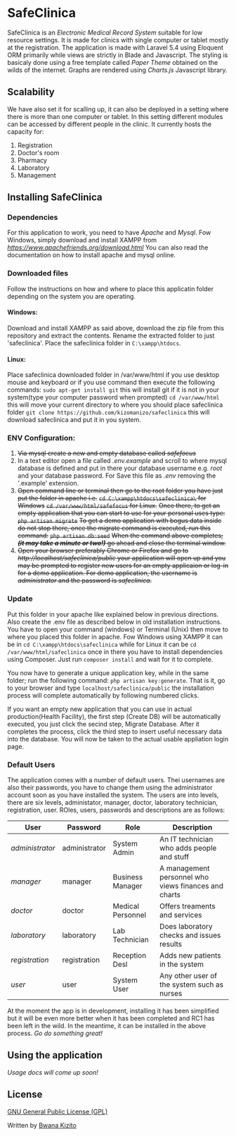 # SafeClinica #
SafeClinica is an *Electronic Medical Record System* suitable for low resource settings.
It is made for clinics with single computer or tablet mostly at the registration. The application is made with Laravel 5.4 using Eloquent ORM primarily while views are strictly in Blade and Javascript. The styling is basicaly done using a free template called *Paper Theme* obtained on the wilds of the internet. Graphs are rendered using *Charts.js* Javascript library.


## Scalability ##
We have also set it for scalling up, it can also be deployed in a setting where there is more than one computer or tablet. In this setting different modules can be accessed by different people in the clinic. It currently hosts the capacity for:
1. Registration
2. Doctor's room
3. Pharmacy
4. Laboratory
5. Management


## Installing SafeClinica

### Dependencies ###
For this application to work, you need to have *Apache* and *Mysql*. Fow Windows, simply download and install XAMPP from *https://www.apachefriends.org/download.html* You can also read the documentation on how to install apache and mysql online.

### Downloaded files ###
Follow the instructions on how and where to place this applicatin folder depending on the system you are operating.
#### Windows: ####
Download and install XAMPP as said above, download the zip file from this repository and extract the contents. Rename the extracted folder to just 'safeclinica'. Place the safeclinica folder in `C:\xampp\htdocs`.
#### Linux: ####
Place safeclinica downloaded folder in /var/www/html if you use desktop mouse and keyboard or if you use command then execute the following commands:
`sudo apt-get install git`
this will install git if it is not in your system(type your computer password when prompted)
`cd /var/www/html`
this will move your current directory to where you should place safeclinica folder
`git clone https://github.com/kizomanizo/safeclinica`
this will download safeclinica and put it in you system.

### ENV Configuration: ###
1. ~~Via mysql create a new and empty database called *safefocus*~~
2. In a text editor open a file called *.env.example* and scroll to where mysql database is defined and put in there your database username e.g. _root_ and your database password. For Save this file as *.env* removing the '.example' extension.
3. ~~Open command line or terminal then go to the root folder you have just put the folder in apache i.e.~~
~~`cd C:\xampp\htdocs\safeclinica\` for Windows~~
~~`cd /var/www/html/safefocus` for Linux.~~
~~Once there, to get an empty application that you can start to use for your personal uses type:~~
~~`php artisan migrate`~~
~~To get a demo application with bogus data inside do not stop there, once the migrate command is executed, run this command:~~
~~`php artisan db:seed`~~
~~When the command above completes; ___(it may take a minute or two!)___ go ahead and close the terminal window.~~
4. ~~Open your browser preferably Chrome or Firefox and go to *http://localhost/safeclinica/public* your application will open up and you may be prompted to register new users for an empty applicaion or log-in for a demo application. For demo application, the username is *administrator* and the password is *safeclinica*.~~


### Update ###
Put this folder in your apache like explained below in previous directions. Also create the .env file as described below in old installation instructions. You have to open your command (windows) or Terminal (Unix) then move to where you placed this folder in apache. Fow Windows using XAMPP it can be in `cd C:\xampp\htdocs\safeclinica` while for Linux it can be `cd /var/www/html/safeclinica` once in there you have to install dependencies using Composer. Just run `composer install` and wait for it to complete.

You now have to generate a unique application key, while in the same folder; run the following command: `php artisan key:generate`. That is it, go to your browser and type `localhost/safeclinica/public` the installation process will complete automatically by following numbered clicks.

If you want an empty new application that you can use in actual production(Health Facility), the first step (Create DB) will be automatically executed, you just click the secind step, Migrate Database. After it completes the process, click the third step to insert useful necessary data into the database. You will now be taken to the actual usable appliation login page.

### Default Users ###
The application comes with a number of default users. Thei usernames are also their passwords, you have to change them using the administrator account soon as you have installed the system. The users are into levels, there are six levels, administator, manager, doctor, laboratory technician, registration, user. ROles, users, passwords and descriptions are as follows:

User 			| Password 		| Role 				| Description
--- 			| --- 			| --- 				| ---
*administrator* | administrator | System Admin 		| An IT technician who adds people and stuff
*manager* 		| manager 		| Business Manager 	| A management personnel who views finances and charts
*doctor* 		| doctor 		| Medical Personnel | Offers treaments and services
*laboratory* 	| laboratory 	| Lab Technician 	| Does laboratory checks and issues results
*registration* 	| registration 	| Reception Desl 	| Adds new patients in the system
*user* 			| user 			| System User 		| Any other user of the system such as nurses

At the moment the app is in development, installing it has been simplified but it will be even more better when it has been completed and RC1 has been left in the wild. In the meantime, it can be installed in the above process.
*Go do something great!*

## Using the application ##
*Usage docs will come up soon!*

## License ##
[GNU General Public License (GPL)](https://opensource.org/licenses/GPL-3.0)

Written by [Bwana Kizito](http://twitter.com/kizomanizo)
